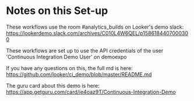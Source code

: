 # Notes on this Set-up

These workflows use the room #analytics_builds on Looker's demo slack: https://lookerdemo.slack.com/archives/C010L4W6QEL/p1586184407000300

These workflows are set up to use the API credentials of the user 'Continuous Integration Demo User' on demoexpo

If you have any questions on this, the full md is here: https://github.com/looker/ci_demo/blob/master/README.md

The guru card about this demo is here: https://app.getguru.com/card/ie4oaz9T/Continuous-Integration-Demo

